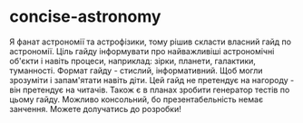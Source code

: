 # concise-astronomy
Я фанат астрономії та астрофізики, тому рішив скласти власний гайд по астрономії. Ціль гайду інформувати про найважливіші астрономічні об'єкти і навіть процеси, наприклад: зірки, планети, галактики, туманності. Формат гайду - стислий, інформативний. Щоб могли зрозуміти і запам'ятати навіть діти. Цей гайд не претендує на нагороду - він претендує на читачів.
Також є в планах зробити генератор тестів по цьому гайду. Можливо консольний, бо презентабельність немає занчення.
Можете долучатись до розробки!
